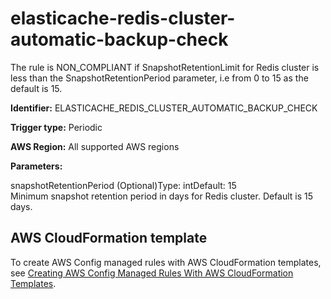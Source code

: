 # elasticache\-redis\-cluster\-automatic\-backup\-check<a name="elasticache-redis-cluster-automatic-backup-check"></a>

The rule is NON\_COMPLIANT if SnapshotRetentionLimit for Redis cluster is less than the SnapshotRetentionPeriod parameter, i\.e from 0 to 15 as the default is 15\. 

**Identifier:** ELASTICACHE\_REDIS\_CLUSTER\_AUTOMATIC\_BACKUP\_CHECK

**Trigger type:** Periodic

**AWS Region:** All supported AWS regions

**Parameters:**

snapshotRetentionPeriod \(Optional\)Type: intDefault: 15  
Minimum snapshot retention period in days for Redis cluster\. Default is 15 days\.

## AWS CloudFormation template<a name="w24aac11c29c17b7d149c15"></a>

To create AWS Config managed rules with AWS CloudFormation templates, see [Creating AWS Config Managed Rules With AWS CloudFormation Templates](aws-config-managed-rules-cloudformation-templates.md)\.